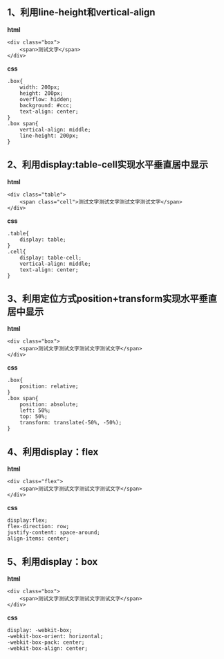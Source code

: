 
## 1、利用line-height和vertical-align
**html**

```
<div class="box">
    <span>测试文字</span>
</div>
```

**css**

```
.box{
    width: 200px;
    height: 200px;
    overflow: hidden;
    background: #ccc;
    text-align: center;
}
.box span{
    vertical-align: middle;
    line-height: 200px;
}
```


## 2、利用display:table-cell实现水平垂直居中显示
**html**

```
<div class="table">
    <span class="cell">测试文字测试文字测试文字测试文字</span>
</div>
```
**css**

```
.table{
	display: table;
}
.cell{
    display: table-cell;
    vertical-align: middle;
    text-align: center;
}
```
## 3、利用定位方式position+transform实现水平垂直居中显示
**html**

```
<div class="box">
    <span>测试文字测试文字测试文字测试文字</span>
</div>
```
**css**

```
.box{
    position: relative;
}
.box span{
    position: absolute;
    left: 50%;
    top: 50%;
    transform: translate(-50%, -50%);
}
```
## 4、利用display：flex
**html**

```
<div class="flex">
    <span>测试文字测试文字测试文字测试文字</span>
</div>
```
**css**
```
display:flex;
flex-direction: row;
justify-content: space-around; 
align-items: center;
```

## 5、利用display：box
**html**

```
<div class="box">
    <span>测试文字测试文字测试文字测试文字</span>
</div>
```
**css**
```
display: -webkit-box;
-webkit-box-orient: horizontal;
-webkit-box-pack: center;
-webkit-box-align: center;
```
